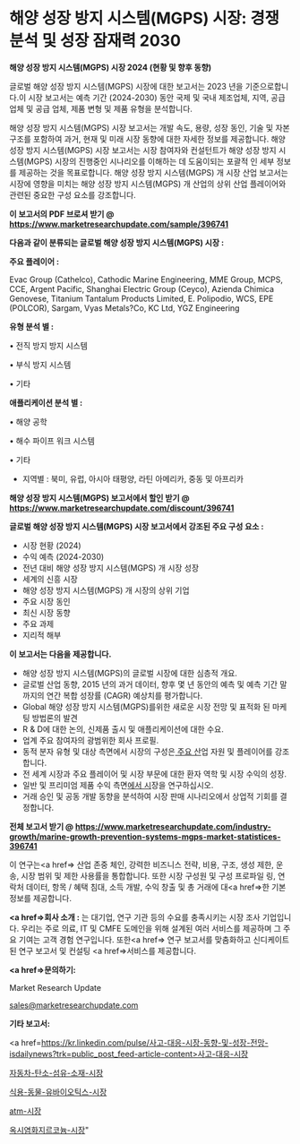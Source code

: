 # 해양 성장 방지 시스템(MGPS) 시장: 경쟁 분석 및 성장 잠재력 2030

<strong>해양 성장 방지 시스템(MGPS) 시장 2024 (현황 및 향후 동향)</strong>

글로벌 해양 성장 방지 시스템(MGPS) 시장에 대한 보고서는 2023 년을 기준으로합니다.이 시장 보고서는 예측 기간 (2024-2030) 동안 국제 및 국내 제조업체, 지역, 공급 업체 및 공급 업체, 제품 변형 및 제품 유형을 분석합니다.

해양 성장 방지 시스템(MGPS) 시장 보고서는 개발 속도, 용량, 성장 동인, 기술 및 자본 구조를 포함하여 과거, 현재 및 미래 시장 동향에 대한 자세한 정보를 제공합니다. 해양 성장 방지 시스템(MGPS) 시장 보고서는 시장 참여자와 컨설턴트가 해양 성장 방지 시스템(MGPS) 시장의 진행중인 시나리오를 이해하는 데 도움이되는 포괄적 인 세부 정보를 제공하는 것을 목표로합니다. 해양 성장 방지 시스템(MGPS) 개 시장 산업 보고서는 시장에 영향을 미치는 해양 성장 방지 시스템(MGPS) 개 산업의 상위 산업 플레이어와 관련된 중요한 구성 요소를 강조합니다.



<strong>이 보고서의 PDF 브로셔 받기 @ <a href=https://www.marketresearchupdate.com/sample/396741>https://www.marketresearchupdate.com/sample/396741</a></strong>



<strong>다음과 같이 분류되는 글로벌 해양 성장 방지 시스템(MGPS) 시장 :</strong>



<strong>주요 플레이어 :</strong>

Evac Group (Cathelco), Cathodic Marine Engineering, MME Group, MCPS, CCE, Argent Pacific, Shanghai Electric Group (Ceyco), Azienda Chimica Genovese, Titanium Tantalum Products Limited, E. Polipodio, WCS, EPE (POLCOR), Sargam, Vyas Metals?Co, KC Ltd, YGZ Engineering



<strong>유형 분석 별 :</strong>

• 전직 방지 방지 시스템

• 부식 방지 시스템

• 기타



<strong>애플리케이션 분석 별 :</strong>

• 해양 공학

• 해수 파이프 워크 시스템

• 기타

<ul>
  <li>지역별 : 북미, 유럽, 아시아 태평양, 라틴 아메리카, 중동 및 아프리카</li>
</ul>


<strong>해양 성장 방지 시스템(MGPS) 보고서에서 할인 받기 @ <a href=https://www.marketresearchupdate.com/discount/396741>https://www.marketresearchupdate.com/discount/396741</a></strong>



<strong>글로벌 해양 성장 방지 시스템(MGPS) 시장 보고서에서 강조된 주요 구성 요소 :</strong>
<ul>
  <li>시장 현황 (2024)</li>
  <li>수익 예측 (2024-2030)</li>
  <li>전년 대비 해양 성장 방지 시스템(MGPS) 개 시장 성장</li>
  <li>세계의 신흥 시장</li>
  <li>해양 성장 방지 시스템(MGPS) 개 시장의 상위 기업</li>
  <li>주요 시장 동인</li>
  <li>최신 시장 동향</li>
  <li>주요 과제</li>
  <li>지리적 해부</li>
</ul>


<strong>이 보고서는 다음을 제공합니다.</strong>
<ul>
  <li>해양 성장 방지 시스템(MGPS)의 글로벌 시장에 대한 심층적 개요.</li>
  <li>글로벌 산업 동향, 2015 년의 과거 데이터, 향후 몇 년 동안의 예측 및 예측 기간 말까지의 연간 복합 성장률 (CAGR) 예상치를 평가합니다.</li>
  <li>Global 해양 성장 방지 시스템(MGPS)를위한 새로운 시장 전망 및 표적화 된 마케팅 방법론의 발견</li>
  <li>R &amp; D에 대한 논의, 신제품 출시 및 애플리케이션에 대한 수요.</li>
  <li>업계 주요 참여자의 광범위한 회사 프로필.</li>
  <li>동적 분자 유형 및 대상 측면에서 시장의 구성은<a href=> 주요 산</a>업 자원 및 플레이어를 강조합니다.</li>
  <li>전 세계 시장과 주요 플레이어 및 시장 부문에 대한 환자 역학 및 시장 수익의 성장.</li>
  <li>일반 및 프리미엄 제품 수익 측면<a href=>에서 시</a>장을 연구하십시오.</li>
  <li>거래 승인 및 공동 개발 동향을 분석하여 시장 판매 시나리오에서 상업적 기회를 결정합니다.</li>
</ul>



<strong>전체 보고서 받기 @ <a href=https://www.marketresearchupdate.com/industry-growth/marine-growth-prevention-systems-mgps-market-statistices-396741>https://www.marketresearchupdate.com/industry-growth/marine-growth-prevention-systems-mgps-market-statistices-396741</a></strong>

이 연구는<a href=> 산업 존중</a> 체인, 강력한 비즈니스 전략, 비용, 구조, 생성 제한, 운송, 시장 범위 및 제한 사용률을 통합합니다. 또한 시장 구성원 및 구성 프로파일 링, 연락처 데이터, 항목 / 혜택 침대, 소득 개발, 수익 창출 및 총 거래에 대<a href=>한 기본 </a>정보를 제공합니다.



<strong><a href=>회사 소</a>개 :</strong>
는 대기업, 연구 기관 등의 수요를 충족시키는 시장 조사 기업입니다. 우리는 주로 의료, IT 및 CMFE 도메인을 위해 설계된 여러 서비스를 제공하며 그 주요 기여는 고객 경험 연구입니다. 또한<a href=> 연구 보</a>고서를 맞춤화하고 신디케이트 된 연구 보고서 및 컨설팅 <a href=>서비스</a>를 제공합니다.



<strong><a href=>문의하기:</a></strong>

Market Research Update

sales@marketresearchupdate.com



<strong>기타 보고서:</strong>

<a href=https://kr.linkedin.com/pulse/사고-대응-시장-동향-및-성장-전망-isdailynews?trk=public_post_feed-article-content>사고-대응-시장</a>

<a href=https://www.linkedin.com/pulse/자동차-탄소-섬유-소재-시장-경쟁-분석-및-성장-잠재력-2029/>자동차-탄소-섬유-소재-시장</a>

<a href=https://www.linkedin.com/pulse/식용-동물-유바이오틱스-시장-경쟁-분석-및-성장-잠재력-2029-data-dive-diaries-24-analysis-tzuxf/>식용-동물-유바이오틱스-시장</a>

<a href=https://www.linkedin.com/pulse/atm-시장-세분화-연구-및-목표-고객2029년-survey-spotlight-pro-24-analysis-konhf/>atm-시장</a>

<a href=https://www.linkedin.com/pulse/옥시염화지르코늄-시장-경쟁-분석-및-성장-잠재력-2030-isdailynews-0jpfc/>옥시염화지르코늄-시장</a>"
